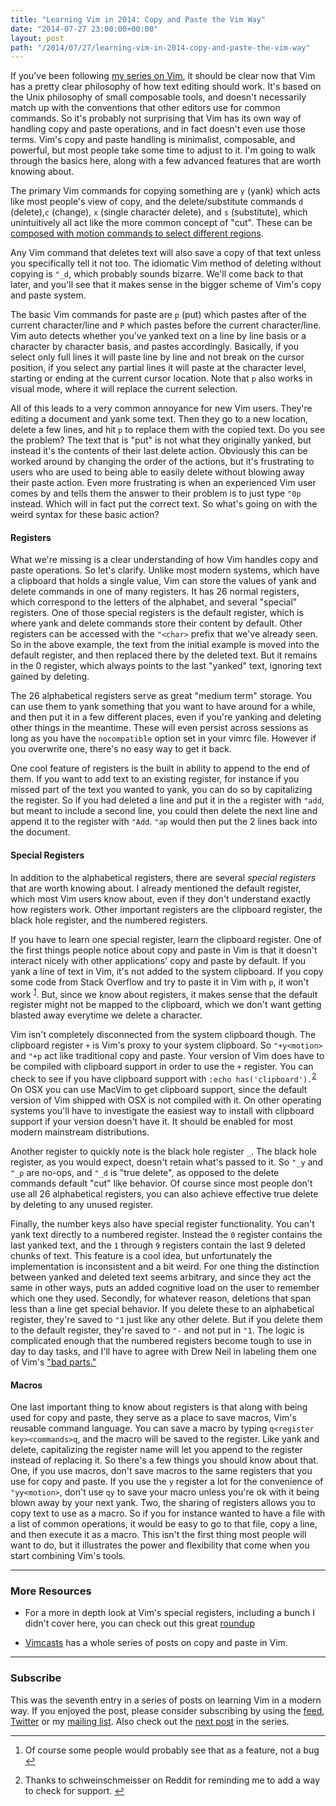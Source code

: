 ```yaml
---
title: "Learning Vim in 2014: Copy and Paste the Vim Way"
date: "2014-07-27 23:00:00+00:00"
layout: post
path: "/2014/07/27/learning-vim-in-2014-copy-and-paste-the-vim-way"
---
```


If you've been following [my series on Vim][vim2014], it should be clear now that Vim has a pretty clear philosophy of how text editing should work. It's based on the Unix philosophy of small composable tools, and doesn't necessarily match up with the conventions that other editors use for common commands.  So it's probably not surprising that Vim has its own way of handling copy and paste operations, and in fact doesn't even use those terms.  Vim's copy and paste handling is minimalist, composable, and powerful, but most people take some time to adjust to it.  I'm going to walk through the basics here, along with a few advanced features that are worth knowing about.

The primary Vim commands for copying something are `y` (yank) which acts like most people's view of copy, and the delete/substitute commands `d` (delete),`c` (change), `x` (single character delete), and `s` (substitute), which unintuitively all act like the more common concept of "cut".  These can be [composed with motion commands to select different regions][artofvim].  

Any Vim command that deletes text will also save a copy of that text unless you specifically tell it not too.  The idiomatic Vim method of deleting without copying is `"_d`, which probably sounds bizarre.  We'll come back to that later, and you'll see that it makes sense in the bigger scheme of Vim's copy and paste system.

The basic Vim commands for paste are `p` (put) which pastes after of the current character/line and `P` which pastes before the current character/line.  Vim auto detects whether you've yanked text on a line by line basis or a character by character basis, and pastes accordingly. Basically, if you select only full lines it will paste line by line and not break on the cursor position, if you select any partial lines it will paste at the character level, starting or ending at the current cursor location.  Note that `p` also works in visual mode, where it will replace the current selection.

All of this leads to a very common annoyance for new Vim users.  They're editing a document and yank some text.  Then they go to a new location, delete a few lines, and hit `p` to replace them with the copied text.  Do you see the problem?  The text that is "put" is not what they originally yanked, but instead it's the contents of their last delete action. Obviously this can be worked around by changing the order of the actions, but it's frustrating to users who are used to being able to easily delete without blowing away their paste action.  Even more frustrating is when an experienced Vim user comes by and tells them the answer to their problem is to just type `"0p` instead. Which will in fact put the correct text. So what's going on with the weird syntax for these basic action?

#### Registers

What we're missing is a clear understanding of how Vim handles copy and paste operations.  So let's clarify.  Unlike most modern systems, which have a clipboard that holds a single value, Vim can store the values of yank and delete commands in one of many registers.  It has 26 normal registers, which correspond to the letters of the alphabet, and several "special" registers.  One of those special registers is the default register, which is where yank and delete commands store their content by default.  Other registers can be accessed with the `"<char>` prefix that we've already seen.  So in the above example, the text from the initial example is moved into the default register, and then replaced there by the deleted text.  But it remains in the 0 register, which always points to the last "yanked" text, ignoring text gained by deleting.

The 26 alphabetical registers serve as great "medium term" storage.  You can use them to yank something that you want to have around for a while, and then put it in a few different places, even if you're yanking and deleting other things in the meantime.  These will even persist across sessions as long as you have the `nocompatible` option set in your vimrc file.  However if you overwrite one, there's no easy way to get it back.  

One cool feature of registers is the built in ability to append to the end of them.  If you want to add text to an existing register, for instance if you missed part of the text you wanted to yank, you can do so by capitalizing the register.  So if you had deleted a line and put it in the `a` register with `"add`, but meant to include a second line, you could then delete the next line and append it to the register with `"Add`. `"ap` would then put the 2 lines back into the document. 

#### Special Registers

In addition to the alphabetical registers, there are several *special registers* that are worth knowing about.  I already mentioned the default register, which most Vim users know about, even if they don't understand exactly how registers work.  Other important registers are the clipboard register, the black hole register, and the numbered registers.

If you have to learn one special register, learn the clipboard register.  One of the first things people notice about copy and paste in Vim is that it doesn't interact nicely with other applications' copy and paste by default.  If you yank a line of text in Vim, it's not added to the system clipboard.  If you copy some code from Stack Overflow and try to paste it in Vim with `p`, it won't work <sup id="fnref:1">[1](#fn:1)</sup>.  But, since we know about registers, it makes sense that the default register might not be mapped to the clipboard, which we don't want getting blasted away everytime we delete a character. 

Vim isn't completely disconnected from the system clipboard though.  The clipboard register `+` is Vim's proxy to your system clipboard.  So `"+y<motion>` and `"+p` act like traditional copy and paste.  Your version of Vim does have to be compiled with clipboard support in order to use the `+` register. You can check to see if you have clipboard support with `:echo has('clipboard').`<sup id="fnref:2">[2](#fn:2)</sup> On OSX you can use MacVim to get clipboard support, since the default version of Vim shipped with OSX is not compiled with it.  On other operating systems you'll have to investigate the easiest way to install with clipboard support if your version doesn't have it.  It should be enabled for most modern mainstream distributions. 

Another register to quickly note is the black hole register `_`.  The black hole register, as you would expect, doesn't retain what's passed to it.  So `"_y` and `"_p` are no-ops, and `"_d` is "true delete", as opposed to the delete commands default "cut" like behavior.  Of course since most people don't use all 26 alphabetical registers, you can also achieve effective true delete by deleting to any unused register.

Finally, the number keys also have special register functionality.  You can't yank text directly to a numbered register.  Instead the `0` register contains the last yanked text, and the `1` through `9` registers contain the last 9 deleted chunks of text.  This feature is a cool idea, but unfortunately the implementation is inconsistent and a bit weird.  For one thing the distinction between yanked and deleted text seems arbitrary, and since they act the same in other ways, puts an added cognitive load on the user to remember which one they used.  Secondly, for whatever reason, deletions that span less than a line get special behavior.  If you delete these to an alphabetical register, they're saved to `"1` just like any other delete.  But if you delete them to the default register, they're saved to `"-` and not put in `"1`.  The logic is complicated enough that the numbered registers become tough to use in day to day tasks, and I'll have to agree with Drew Neil in labeling them one of Vim's ["bad parts."][badparts]

#### Macros

One last important thing to know about registers is that along with being used for copy and paste, they serve as a place to save macros, Vim's reusable command language.  You can save a macro by typing `q<register key><commands>q`, and the macro will be saved to the register.  Like yank and delete, capitalizing the register name will let you append to the register instead of replacing it. So there's a few things you should know about that.  One, if you use macros, don't save macros to the same registers that you use for copy and paste.  If you use the `y` register a lot for the convenience of `"yy<motion>`, don't use `qy` to save your macro unless you're ok with it being blown away by your next yank.  Two, the sharing of registers allows you to copy text to use as a macro.  So if you for instance wanted to have a file with a list of common operations, it would be easy to go to that file, copy a line, and then execute it as a macro.  This isn't the first thing most people will want to do, but it illustrates the power and flexibility that come when you start combining Vim's tools.

---

### More Resources

- For a more in depth look at Vim's special registers, including a bunch I didn't cover here, you can check out this great [roundup][vimregisters]

- [Vimcasts][vimcastreg] has a whole series of posts on copy and paste in Vim.

---

### Subscribe

This was the seventh entry in a series of posts on learning Vim in a modern way.  If you enjoyed the post, please consider subscribing by using the [feed](http://feedpress.me/benmccormick), [Twitter](http://twitter.com/benmccormickorg) or my [mailing list](http://eepurl.com/WFYon). Also check out the [next post](http://benmccormick.org/2014/08/04/learning-vim-in-2014-search/) in the series.

---



<div class="footnotes">
<ol>
    <li class="footnote" id="fn:1">
        <p>
        Of course some people would probably see that as a feature, not a bug
    	<a href="#fnref:1" title="return to article"> ↩</a></p>
    </li>
    <li class="footnote" id="fn:2">
        <p>
        Thanks to schweinschmeisser on Reddit for reminding me to add a way to check for support.
    	<a href="#fnref:2" title="return to article"> ↩</a></p>
    </li>
</ol>
</div>

[badparts]: http://vimcasts.org/blog/2013/11/registers-the-good-the-bad-and-the-ugly-parts/
[vimregisters]: http://blog.sanctum.geek.nz/advanced-vim-registers/
[vimcastreg]: http://vimcasts.org/categories/copy-and-paste/
[vim2014]:http://benmccormick.org/tag/learning-vim-in-2014/
[artofvim]: http://benmccormick.org/2014/07/16/learning-vim-in-2014-vim-as-art/

